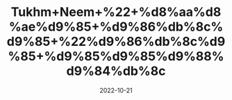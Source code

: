 ---
title: 'Tukhm+Neem+%22+%d8%aa%d8%ae%d9%85+%d9%86%db%8c%d9%85+%22%d9%86%db%8c%d9%85+%d9%85%d9%85%d9%88%d9%84%db%8c'
date: '2022-10-21' 
metatag: '' 
inventory: '0' 
draft: false 
# meta description 
shortDescripton: '+Neem+Seeds%22+Neem+contains+chemicals+that+might+help+reduce+blood+sugar+levels%2c+heal+ulcers+in+the+digestive+tract%2c+prevent+conception%2c+kill+bacteria+and+prevent+plaque+formation+in+the+mouth.'
description: 'Seed+%d8%aa%d8%ae%d9%85++%d8%a8%db%8c%d8%ac'
longdescription: ''
featured: True
# product Price
price: '30.0'
# Product Short Description
shortDescription: '+Neem+Seeds%22+Neem+contains+chemicals+that+might+help+reduce+blood+sugar+levels%2c+heal+ulcers+in+the+digestive+tract%2c+prevent+conception%2c+kill+bacteria+and+prevent+plaque+formation+in+the+mouth.'
productID: '43D7CEB4-1527-ED11-9968-005056B3A416'
type: 'products'
category: 'Seed+%d8%aa%d8%ae%d9%85++%d8%a8%db%8c%d8%ac' 
thumnailproduct: 'https://eraconnect.blob.core.windows.net/product-images/aminsaddiquidawakhana/43D7CEB4-1527-ED11-9968-005056B3A416.webp' 
images:
  - image: 'https://eraconnect.blob.core.windows.net/product-images/aminsaddiquidawakhana/43D7CEB4-1527-ED11-9968-005056B3A416.webp'  
Variants:
---